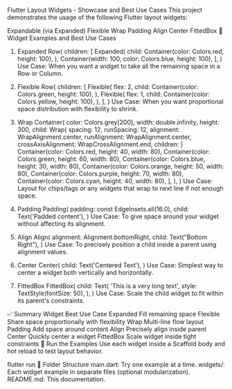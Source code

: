 Flutter Layout Widgets - Showcase and Best Use Cases
This project demonstrates the usage of the following Flutter layout widgets:

Expandable (via Expanded)
Flexible
Wrap
Padding
Align
Center
FittedBox
🧱 Widget Examples and Best Use Cases
1. Expanded
   Row(
   children: [
   Expanded(
   child: Container(color: Colors.red, height: 100),
   ),
   Container(width: 100, color: Colors.blue, height: 100),
   ],
   )
   Use Case: When you want a widget to take all the remaining space in a Row or Column.

2. Flexible
   Row(
   children: [
   Flexible(
   flex: 2,
   child: Container(color: Colors.green, height: 100),
   ),
   Flexible(
   flex: 1,
   child: Container(color: Colors.yellow, height: 100),
   ),
   ],
   )
   Use Case: When you want proportional space distribution with flexibility to shrink.

3. Wrap
   Container(
   color: Colors.grey[200],
   width: double.infinity,
   height: 300,
   child: Wrap(
   spacing: 12,
   runSpacing: 12,
   alignment: WrapAlignment.center,
   runAlignment: WrapAlignment.center,
   crossAxisAlignment: WrapCrossAlignment.end,
   children: [
   Container(color: Colors.red, height: 40, width: 80),
   Container(color: Colors.green, height: 60, width: 80),
   Container(color: Colors.blue, height: 30, width: 80),
   Container(color: Colors.orange, height: 50, width: 80),
   Container(color: Colors.purple, height: 70, width: 80),
   Container(color: Colors.cyan, height: 40, width: 80),
   ],
   ),
   )
   Use Case: Layout for chips/tags or any widgets that wrap to next line if not enough space.

4. Padding
   Padding(
   padding: const EdgeInsets.all(16.0),
   child: Text('Padded content'),
   )
   Use Case: To give space around your widget without affecting its alignment.

5. Align
   Align(
   alignment: Alignment.bottomRight,
   child: Text("Bottom Right"),
   )
   Use Case: To precisely position a child inside a parent using alignment values.

6. Center
   Center(
   child: Text('Centered Text'),
   )
   Use Case: Simplest way to center a widget both vertically and horizontally.

7. FittedBox
   FittedBox(
   child: Text(
   'This is a very long text',
   style: TextStyle(fontSize: 50),
   ),
   )
   Use Case: Scale the child widget to fit within its parent's constraints.

✅ Summary
Widget	Best Use Case
Expanded	Fill remaining space
Flexible	Share space proportionally with flexibility
Wrap	Multi-line flow layout
Padding	Add space around content
Align	Precisely align inside parent
Center	Quickly center a widget
FittedBox	Scale widget inside tight constraints
🚀 Run the Examples
Use each widget inside a Scaffold body and hot reload to test layout behavior.

flutter run
📁 Folder Structure
main.dart: Try one example at a time.
widgets/: Each widget example in separate files (optional modularization).
README.md: This documentation.